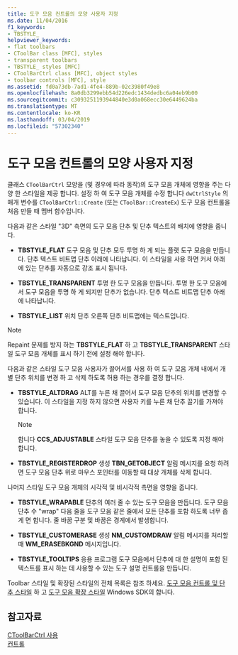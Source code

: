 ```yaml
---
title: 도구 모음 컨트롤의 모양 사용자 지정
ms.date: 11/04/2016
f1_keywords:
- TBSTYLE_
helpviewer_keywords:
- flat toolbars
- CToolBar class [MFC], styles
- transparent toolbars
- TBSTYLE_ styles [MFC]
- CToolBarCtrl class [MFC], object styles
- toolbar controls [MFC], style
ms.assetid: fd0a73db-7ad1-4fe4-889b-02c3980f49e8
ms.openlocfilehash: 8a0db3299ebb54d226edc1434dedbc6a04eb9b00
ms.sourcegitcommit: c3093251193944840e3d0a068ecc30e6449624ba
ms.translationtype: MT
ms.contentlocale: ko-KR
ms.lasthandoff: 03/04/2019
ms.locfileid: "57302340"
---
```

# <a name="customizing-the-appearance-of-a-toolbar-control"></a>도구 모음 컨트롤의 모양 사용자 지정

클래스 `CToolBarCtrl` 모양을 (및 경우에 따라 동작)의 도구 모음 개체에 영향을 주는 다양 한 스타일을 제공 합니다. 설정 하 여 도구 모음 개체를 수정 합니다 `dwCtrlStyle` 의 매개 변수를 `CToolBarCtrl::Create` (또는 `CToolBar::CreateEx`) 도구 모음 컨트롤을 처음 만들 때 멤버 함수입니다.

다음과 같은 스타일 "3D" 측면의 도구 모음 단추 및 단추 텍스트의 배치에 영향을 줍니다.

- **TBSTYLE_FLAT** 도구 모음 및 단추 모두 투명 하 게 되는 플랫 도구 모음을 만듭니다. 단추 텍스트 비트맵 단추 아래에 나타납니다. 이 스타일을 사용 하면 커서 아래에 있는 단추를 자동으로 강조 표시 됩니다.

- **TBSTYLE_TRANSPARENT** 투명 한 도구 모음을 만듭니다. 투명 한 도구 모음에서 도구 모음을 투명 하 게 되지만 단추가 없습니다. 단추 텍스트 비트맵 단추 아래에 나타납니다.

- **TBSTYLE_LIST** 위치 단추 오른쪽 단추 비트맵에는 텍스트입니다.

> [!NOTE]
>  Repaint 문제를 방지 하는 **TBSTYLE_FLAT** 하 고 **TBSTYLE_TRANSPARENT** 스타일 도구 모음 개체를 표시 하기 전에 설정 해야 합니다.

다음과 같은 스타일 도구 모음 사용자가 끌어서를 사용 하 여 도구 모음 개체 내에서 개별 단추 위치를 변경 하 고 삭제 하도록 허용 하는 경우를 결정 합니다.

- **TBSTYLE_ALTDRAG** ALT를 누른 채 끌어서 도구 모음 단추의 위치를 변경할 수 있습니다. 이 스타일을 지정 하지 않으면 사용자 키를 누른 채 단추 끌기를 가져야 합니다.

    > [!NOTE]
    >  합니다 **CCS_ADJUSTABLE** 스타일 도구 모음 단추를 놓을 수 있도록 지정 해야 합니다.

- **TBSTYLE_REGISTERDROP** 생성 **TBN_GETOBJECT** 알림 메시지를 요청 하려면 도구 모음 단추 위로 마우스 포인터를 이동할 때 대상 개체를 삭제 합니다.

나머지 스타일 도구 모음 개체의 시각적 및 비시각적 측면을 영향을 줍니다.

- **TBSTYLE_WRAPABLE** 단추의 여러 줄 수 있는 도구 모음을 만듭니다. 도구 모음 단추 수 "wrap" 다음 줄을 도구 모음 같은 줄에서 모든 단추를 포함 하도록 너무 좁게 면 합니다. 줄 바꿈 구분 및 바꿈은 경계에서 발생합니다.

- **TBSTYLE_CUSTOMERASE** 생성 **NM_CUSTOMDRAW** 알림 메시지를 처리할 때 **WM_ERASEBKGND** 메시지입니다.

- **TBSTYLE_TOOLTIPS** 응용 프로그램 도구 모음에서 단추에 대 한 설명이 포함 된 텍스트를 표시 하는 데 사용할 수 있는 도구 설명 컨트롤을 만듭니다.

Toolbar 스타일 및 확장된 스타일의 전체 목록은 참조 하세요. [도구 모음 컨트롤 및 단추 스타일](/windows/desktop/Controls/toolbar-control-and-button-styles) 하 고 [도구 모음 확장 스타일](/windows/desktop/Controls/toolbar-extended-styles) Windows SDK의 합니다.

## <a name="see-also"></a>참고자료

[CToolBarCtrl 사용](../mfc/using-ctoolbarctrl.md)<br/>
[컨트롤](../mfc/controls-mfc.md)
